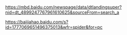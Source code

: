 https://mbd.baidu.com/newspage/data/dtlandingsuper?nid=dt_4899247767961610625&sourceFrom=search_a

https://baijiahao.baidu.com/s?id=1777069651496375013&wfr=spider&for=pc